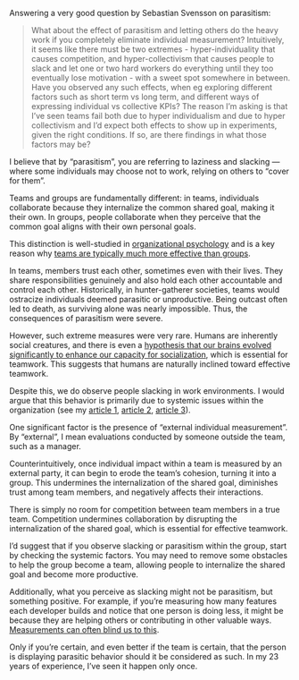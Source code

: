 Answering a very good question by Sebastian Svensson on parasitism:

> What about the effect of parasitism and letting others do the heavy work if you completely eliminate individual measurement? Intuitively, it seems like there must be two extremes - hyper-individuality that causes competition, and hyper-collectivism that causes people to slack and let one or two hard workers do everything until they too eventually lose motivation - with a sweet spot somewhere in between. Have you observed any such effects, when eg exploring different factors such as short term vs long term, and different ways of expressing individual vs collective KPIs? The reason I’m asking is that I’ve seen teams fail both due to hyper individualism and due to hyper collectivism and I’d expect both effects to show up in experiments, given the right conditions. If so, are there findings in what those factors may be?

I believe that by “parasitism”, you are referring to laziness and slacking — where some individuals may choose not to work, relying on others to “cover for them”.

Teams and groups are fundamentally different: in teams, individuals collaborate because they internalize the common shared goal, making it their own. In groups, people collaborate when they perceive that the common goal aligns with their own personal goals.

This distinction is well-studied in [organizational psychology](https://www.amazon.com/GROUP-DYNAMICS-7TH-Donelson-Forsyth/dp/9353508746/) and is a key reason why [teams are typically much more effective than groups](https://www.linkedin.com/pulse/you-working-team-group-vitaly-sharovatov-2ipwf/).

In teams, members trust each other, sometimes even with their lives. They share responsibilities genuinely and also hold each other accountable and control each other. Historically, in hunter-gatherer societies, teams would ostracize individuals deemed parasitic or unproductive. Being outcast often led to death, as surviving alone was nearly impossible. Thus, the consequences of parasitism were severe.

However, such extreme measures were very rare. Humans are inherently social creatures, and there is even a [hypothesis that our brains evolved significantly to enhance our capacity for socialization](https://pubmed.ncbi.nlm.nih.gov/19575315/), which is essential for teamwork. This suggests that humans are naturally inclined toward effective teamwork.

Despite this, we do observe people slacking in work environments. I would argue that this behavior is primarily due to systemic issues within the organization (see my [article 1](https://sharovatov.github.io/e/2024-02-teams-groups-orgdesign.html), [article 2](https://sharovatov.github.io/e/2024-01-teams-groups-processes.html), [article 3](https://sharovatov.github.io/e/2023-12-gamification.html)).

One significant factor is the presence of “external individual measurement”. By “external”, I mean evaluations conducted by someone outside the team, such as a manager.

Counterintuitively, once individual impact within a team is measured by an external party, it can begin to erode the team’s cohesion, turning it into a group. This undermines the internalization of the shared goal, diminishes trust among team members, and negatively affects their interactions.

There is simply no room for competition between team members in a true team. Competition undermines collaboration by disrupting the internalization of the shared goal, which is essential for effective teamwork.

I’d suggest that if you observe slacking or parasitism within the group, start by checking the systemic factors. You may need to remove some obstacles to help the group become a team, allowing people to internalize the shared goal and become more productive.

Additionally, what you perceive as slacking might not be parasitism, but something positive. For example, if you’re measuring how many features each developer builds and notice that one person is doing less, it might be because they are helping others or contributing in other valuable ways. [Measurements can often blind us to this](https://sharovatov.github.io/e/2024-02-metrics.html).

Only if you’re certain, and even better if the team is certain, that the person is displaying parasitic behavior should it be considered as such. In my 23 years of experience, I’ve seen it happen only once.












